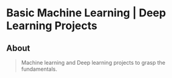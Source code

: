 # Basic Machine Learning | Deep Learning Projects

## About
> Machine learning and Deep learning projects to grasp the fundamentals.
